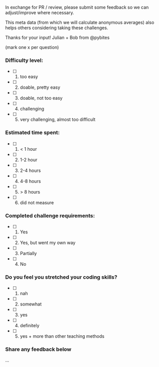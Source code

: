 In exchange for PR / review, please submit some feedback so we can adjust/improve where necessary. 

This meta data (from which we will calculate anonymous averages) also helps others considering taking these challenges. 

Thanks for your input! Julian + Bob from @pybites

(mark one x per question)

### Difficulty level:
- [ ] 1) too easy
- [ ] 2) doable, pretty easy
- [ ] 3) doable, not too easy
- [ ] 4) challenging
- [ ] 5) very challenging, almost too difficult

 ### Estimated time spent:
- [ ] 1) \< 1 hour
- [ ] 2) 1-2 hour
- [ ] 3) 2-4 hours
- [ ] 4) 4-8 hours
- [ ] 5) \> 8 hours
- [ ] 6) did not measure

### Completed challenge requirements:
- [ ] 1) Yes
- [ ] 2) Yes, but went my own way
- [ ] 3) Partially
- [ ] 4) No

### Do you feel you stretched your coding skills?
- [ ] 1) nah 
- [ ] 2) somewhat
- [ ] 3) yes
- [ ] 4) definitely
- [ ] 5) yes + more than other teaching methods

### Share any feedback below
...
